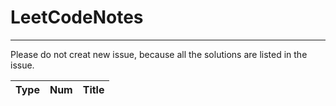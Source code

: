 # LeetCodeNotes
----
Please do not creat new issue, because all the solutions are listed in the issue.

|Type| Num | Title |
|---|---|----------|

